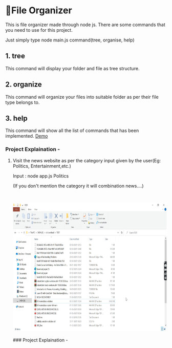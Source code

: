 # 📁File Organizer

This is file organizer made through node js.
There are some commands that you need to use for this project.

Just simply type node main.js command(tree, organise, help)

## 1. tree
This command will display your folder and file as tree structure.

## 2. organize
This command will organize your files into suitable folder as per their file type belongs to.

## 3. help
This command will show all the list of commands that has been implemented.
<a href = "https://screenrec.com/share/aA1sShemWq">Demo</a>

### Project Explaination - 
1. <p>Visit the news website as per the category input given by the user(Eg: Politics, Entertainment,etc.)</p>
   <p>Input : node app.js Politics</p>
   <p>(If you don't mention the category it will combination news....)</p><br>
  
   <img src = "Project/s1.png" width = 500 height = 400><br><br>### Project Explaination - 

    
